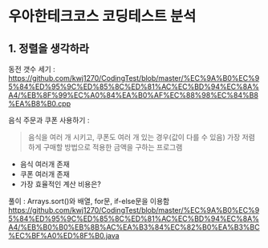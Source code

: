 # 우아한테크코스 코딩테스트 분석
## 1. 정렬을 생각하라

동전 갯수 세기 :     https://github.com/kwj1270/CodingTest/blob/master/%EC%9A%B0%EC%95%84%ED%95%9C%ED%85%8C%ED%81%AC%EC%BD%94%EC%8A%A4/%EB%8F%99%EC%A0%84%EA%B0%AF%EC%88%98%EC%84%B8%EA%B8%B0.cpp

음식 주문과 쿠폰 사용하기 : 
> 음식을 여러 개 시키고, 쿠폰도 여러 개 있는 경우(값이 다를 수 있음) 가장 저렴하게 구매할 방법으로 적용한 금액을 구하는 프로그램

* 음식 여러개 존재 
* 쿠폰 여러개 존재
* 가장 효율적인 계산 비용은?  

풀이 : Arrays.sort()와 배열, for문, if-else문을 이용함
https://github.com/kwj1270/CodingTest/blob/master/%EC%9A%B0%EC%95%84%ED%95%9C%ED%85%8C%ED%81%AC%EC%BD%94%EC%8A%A4/%EB%B0%B0%EB%8B%AC%EA%B3%84%EC%82%B0%EA%B3%BC%EC%BF%A0%ED%8F%B0.java
